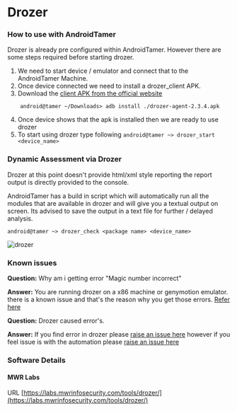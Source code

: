 # Drozer

### How to use with AndroidTamer

Drozer is already pre configured within AndroidTamer. However there are some steps required before starting drozer.

1. We need to start device / emulator and connect that to the AndroidTamer Machine.
2. Once device connected we need to install a drozer_client APK.
3. Download the [client APK from the official website](https://labs.mwrinfosecurity.com/system/assets/934/original/drozer-agent-2.3.4.apk)
```
	android@tamer ~/Downloads> adb install ./drozer-agent-2.3.4.apk
```
4. Once device shows that the apk is installed then we are ready to use drozer
5. To start using drozer type following
```android@tamer ~> drozer_start <device_name>```


### Dynamic Assessment via Drozer

Drozer at this point doesn't provide html/xml style reporting the report output is directly provided to the console.

AndroidTamer has a build in script which will automatically run all the modules that are available in drozer and will give you a textual output on screen. Its advised to save the output in a text file for further / delayed analysis.

```android@tamer ~> drozer_check <package name> <device_name>```


![drozer](/images/drozer_check.jpg)


### Known issues

__Question:__ Why am i getting error "Magic number incorrect"

__Answer:__
You are running drozer on a x86 machine or genymotion emulator. there is a known issue and that's the reason why you get those errors.
[Refer here](https://github.com/mwrlabs/drozer/issues/203)

__Question:__ Drozer caused error's.

__Answer:__ 
If you find error in drozer please [raise an issue here](https://github.com/mwrlabs/drozer/issues/) however if you feel issue is with the automation please [raise an issue here](https://github.com/AndroidTamer/Tools_Repository/issues)

### Software Details
#### MWR Labs
URL [https://labs.mwrinfosecurity.com/tools/drozer/](https://labs.mwrinfosecurity.com/tools/drozer/)